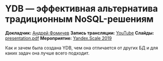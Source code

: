 # YDB — эффективная альтернатива традиционным NoSQL-решениям

**Докладчик:** [Андрей Фомичев](https://www.linkedin.com/in/andrey-fomichev)
**Запись трансляции:** [YouTube](https://www.youtube.com/watch?v=MlSdUq5RIN8)
**Слайды:** [presentation.pdf](presentation.pdf)
**Мероприятие:** [Yandex.Scale 2019](https://scale.yandex.ru/2019)

Как и зачем была создана YDB, чем она отличается от других БД и для каких задач она лучше всего подходит.